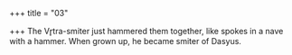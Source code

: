 +++
title = "03"

+++
The Vr̥tra-smiter just hammered them together, like spokes in a nave  with a hammer.
When grown up, he became smiter of Dasyus.